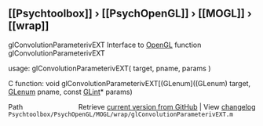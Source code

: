 ## [[Psychtoolbox]] &#8250; [[PsychOpenGL]] &#8250; [[MOGL]] &#8250; [[wrap]]

glConvolutionParameterivEXT  Interface to [OpenGL](OpenGL) function glConvolutionParameterivEXT  
  
usage:  glConvolutionParameterivEXT( target, pname, params )  
  
C function:  void glConvolutionParameterivEXT[(GLenum]((GLenum) target, [GLenum](GLenum) pname, const [GLint](GLint)\* params)  




<div class="code_header" style="text-align:right;">
  <span style="float:left;">Path&nbsp;&nbsp;</span> <span class="counter">Retrieve <a href=
  "https://raw.github.com/Psychtoolbox-3/Psychtoolbox-3/beta/Psychtoolbox/PsychOpenGL/MOGL/wrap/glConvolutionParameterivEXT.m">current version from GitHub</a> | View <a href=
  "https://github.com/Psychtoolbox-3/Psychtoolbox-3/commits/beta/Psychtoolbox/PsychOpenGL/MOGL/wrap/glConvolutionParameterivEXT.m">changelog</a></span>
</div>
<div class="code">
  <code>Psychtoolbox/PsychOpenGL/MOGL/wrap/glConvolutionParameterivEXT.m</code>
</div>

